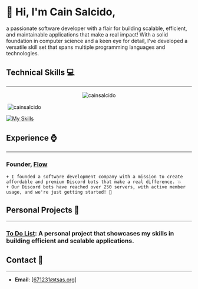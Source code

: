 

#  👋 Hi, I'm Cain Salcido, 
a passionate software developer with a flair for building scalable, efficient, and maintainable applications that make a real impact! With a solid foundation in computer science and a keen eye for detail, I've developed a versatile skill set that spans multiple programming languages and technologies.

## Technical Skills 💻
--------------------

<p align="center"> <img src="https://komarev.com/ghpvc/?username=cainsalcido&label=Stalkers&color=000000&style=plastic" alt="cainsalcido" /> </p>


<p>&nbsp;<img align="center" src="https://github-readme-stats.vercel.app/api?username=cainsalcido&show_icons=true&theme=dark&locale=en" alt="cainsalcido" /></p>

[![My Skills](https://skillicons.dev/icons?i=js,ts,kotlin,nodejs,java,python)](https://skillicons.dev)


## Experience ⌚
--------------

### **Founder**, [Flow](https://github.com/flow-bots) 
	+ I founded a software development company with a mission to create affordable and premium Discord bots that make a real difference. 💥
	+ Our Discord bots have reached over 250 servers, with active member usage, and we're just getting started! 🚀

## Personal Projects 🔨
--------------------

### **[To Do List](https://github.com/cainsalcido/to-do)**: A personal project that showcases my skills in building efficient and scalable applications.

## Contact 📩
------------

* **Email**: [671231@tsas.org]

